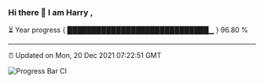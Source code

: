 ### Hi there 👋 I am Harry , 

⏳ Year progress { █████████████████████████████▁ } 96.80 %

---

⏰ Updated on Mon, 20 Dec 2021 07:22:51 GMT

![Progress Bar CI](https://github.com/duykhang68/duykhang68/workflows/Progress%20Bar%20CI/badge.svg)
